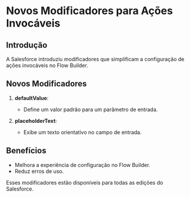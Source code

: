 # Novos Modificadores para Ações Invocáveis

## Introdução
A Salesforce introduziu modificadores que simplificam a configuração de ações invocáveis no Flow Builder.

## Novos Modificadores
1. **defaultValue**:
   - Define um valor padrão para um parâmetro de entrada.
  
2. **placeholderText**:
   - Exibe um texto orientativo no campo de entrada.
   
## Benefícios
- Melhora a experiência de configuração no Flow Builder.
- Reduz erros de uso.

Esses modificadores estão disponíveis para todas as edições do Salesforce.

